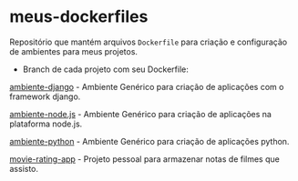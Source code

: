# meus-dockerfiles
Repositório que mantém arquivos `Dockerfile` para criação e configuração de ambientes para meus projetos.


* Branch de cada projeto com seu Dockerfile:

[ambiente-django](https://github.com/marcoswebermw/meus-dockerfiles/tree/ambiente-django) - Ambiente Genérico para criação de aplicações com o framework django.

[ambiente-node.js](https://github.com/marcoswebermw/meus-dockerfiles/tree/ambiente-nodejs) - Ambiente Genérico para criação de aplicações na plataforma node.js.

[ambiente-python](https://github.com/marcoswebermw/meus-dockerfiles/tree/ambiente-python) - Ambiente Genérico para criação de aplicações python.

[movie-rating-app](https://github.com/marcoswebermw/meus-dockerfiles/tree/movie-rating-app) - Projeto pessoal para armazenar notas de filmes que assisto.
